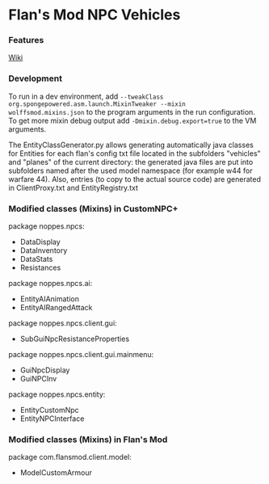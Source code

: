 # Flan's Mod NPC Vehicles

### Features
[Wiki](https://github.com/AntonIT99/Flans-Mod-NPC-Vehicles/wiki/Flan's-Mod-NPC-Vehicles-Wiki)

### Development
To run in a dev environment, add 
```--tweakClass org.spongepowered.asm.launch.MixinTweaker --mixin wolffsmod.mixins.json```
to the program arguments in the run configuration.
To get more mixin debug output add ```-Dmixin.debug.export=true``` to the VM arguments.

The EntityClassGenerator.py allows generating automatically java classes for Entities for each flan's config txt file 
located in the subfolders "vehicles" and "planes" of the current directory: the generated java files are put into
subfolders named after the used model namespace (for example w44 for warfare 44). 
Also, entries (to copy to the actual source code) are generated in ClientProxy.txt and EntityRegistry.txt

### Modified classes (Mixins) in CustomNPC+

package noppes.npcs:
- DataDisplay
- DataInventory
- DataStats
- Resistances

package noppes.npcs.ai:
- EntityAIAnimation
- EntityAIRangedAttack

package noppes.npcs.client.gui:
- SubGuiNpcResistanceProperties

package noppes.npcs.client.gui.mainmenu:
- GuiNpcDisplay
- GuiNPCInv

package noppes.npcs.entity:
- EntityCustomNpc
- EntityNPCInterface

### Modified classes (Mixins) in Flan's Mod

package com.flansmod.client.model:
- ModelCustomArmour